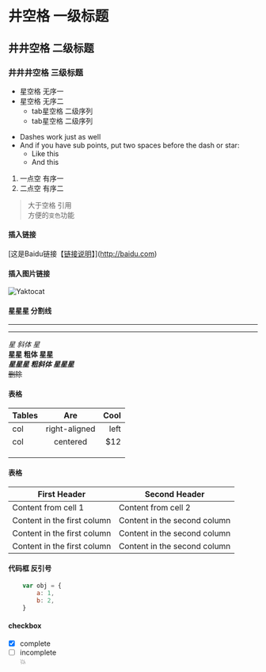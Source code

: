 # 井空格 一级标题 
## 井井空格 二级标题  
### 井井井空格 三级标题  
* 星空格 无序一  
* 星空格 无序二  
    * tab星空格 二级序列  
    * tab星空格 二级序列  
- Dashes work just as well
- And if you have sub points, put two spaces before the dash or star:
  - Like this
  - And this
1. 一点空 有序一  
2. 二点空 有序二  
> 大于空格 引用  
方便的`变色`功能
#### 插入链接  
[这是Baidu链接【[链接说明](链接地址)】](http://baidu.com)  
#### 插入图片链接  
![Yaktocat](https://octodex.github.com/images/yaktocat.png)  
#### 星星星 分割线  
***  
---
*星 斜体 星*  
**星星 粗体 星星**    
***星星星 粗斜体 星星星***    
~~删除~~  
#### 表格  
| Tables        | Are           | Cool  |
| ------------- |:-------------:| -----:|
| col           | right-aligned |  left |
| col           | centered      |   $12 |
|               |               |       |
|               |               |       |
|               |               |       | 
#### 表格  
First Header | Second Header
------------ | -------------
Content from cell 1 | Content from cell 2
Content in the first column | Content in the second column   
Content in the first column | Content in the second column  
Content in the first column | Content in the second column  
#### 代码框 反引号 
```javascript
    var obj = {
        a: 1,
        b: 2,
    }
```  
#### checkbox  
- [X] complete    
- [ ] incomplete  
:boom:  
